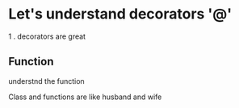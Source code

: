 # Let's understand decorators '@'
1 . decorators are great

## Function
understnd the function


Class and functions are like husband and wife